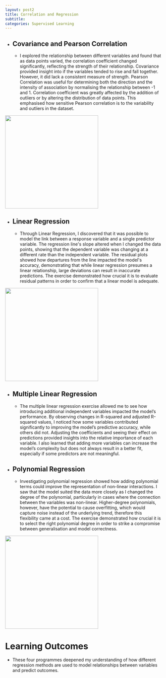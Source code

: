 ```yaml
---
layout: post2
title: Correlation and Regression
subtitle: 
categories: Supervised Learning
---
```


- ## Covariance and Pearson Correlation
    -  I explored the relationship between different variables and found that as data points varied, the correlation coefficient            changed significantly, reflecting the strength of their relationship. Covariance provided insight into if the variables              tended to rise and fall together. However, it did lack a consistent measure of strength. Pearson Correlation was useful for          determining both the direction and the intensity of association by normalising the relationship between -1 and 1. Correlation        coefficient was greatly affected by the addition of outliers or by altering the distribution of data points. This emphasised         how sensitive Pearson correlation is to the variability and outliers in the dataset.

<img src="https://rathin5082.github.io/assets/images/banners/Covariance.jpg" width="300"/>
 
      
- ## Linear Regression
    -  Through Linear Regression, I discovered that it was possible to model the link between a response variable and a single              predictor variable. The regression line's slope altered when I changed the data points, showing that the dependent variable          was changing at a different rate than the independent variable. The residual plots showed how departures from the line               impacted the model's accuracy, demonstrating that while linear regression presumes a linear relationship, large deviations           can result in inaccurate predictions. The exercise demonstrated how crucial it is to evaluate residual patterns in order to          confirm that a linear model is adequate.

<img src="https://rathin5082.github.io/assets/images/banners/Regression.jpg" width="300"/> 
      
- ## Multiple Linear Regression
    - The multiple linear regression exercise allowed me to see how introducing additional independent variables impacted the              model’s performance. By observing changes in R-squared and adjusted R-squared values, I noticed how some variables contributed       significantly to improving the model’s predictive accuracy, while others did not. Adjusting the coefficients and seeing their        effect on predictions provided insights into the relative importance of each variable. I also learned that adding more               variables can increase the model’s complexity but does not always result in a better fit, especially if some predictors are          not meaningful.

    
- ## Polynomial Regression
    - Investigating polynomial regression showed how adding polynomial terms could improve the representation of non-linear                interactions. I saw that the model suited the data more closely as I changed the degree of the polynomial, particularly in           cases where the connection between the variables was non-linear. Higher-degree polynomials, however, have the potential to           cause overfitting, which would capture noise instead of the underlying trend, therefore this flexibility came at a cost. The         exercise demonstrated how crucial it is to select the right polynomial degree in order to strike a compromise between                generalisation and model correctness.

 <img src="https://rathin5082.github.io/assets/images/banners/poly.jpg" width="300"/> 

 # Learning Outcomes

 - These four programmes deepened my understanding of how different regression methods are used to model relationships between          variables and predict outcomes.

